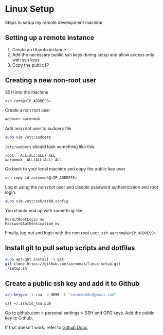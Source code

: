 # Linux Setup

Steps to setup my remote development machine.

## Setting up a remote instance

1. Create an Ubuntu instance
1. Add the necessary public ssh keys during setup and
   allow access only with ssh keys
1. Copy the public IP

## Creating a new non-root user

SSH into the machine

```bash
ssh root@<IP_ADDRESS>
```

Create a non root user

```bash
adduser aaronmak
```

Add non root user to sudoers file

```bash
sudo vim /etc/sudoers
```

`/etc/sudoers` should look something like this.

```
root   ALL(ALL:ALL) ALL
aaronmak  ALL(ALL:ALL) ALL
```

Go back to your local machine and copy the public key over

```bash
ssh-copy-id aaronmak@<IP_ADDRESS>
```


Log in using the non root user and disable password
authentication and root login.

```bash
sudo vim /etc/ssh/sshd_config
```

You should end up with something like

```
PermitRootLogin no
PasswordAuthentication no
```

Finally, log out and login with the non root user. `ssh aaronmak@<IP_ADDRESS>`

## Install git to pull setup scripts and dotfiles

```bash
sudo apt-get install -y git
git clone https://github.com/aaronmak/linux-setup.git
./setup.sh
```

## Create a public ssh key and add it to Github

```bash
ssh-keygen -t rsa -b 4096 -C "aaronmakks@gmail.com"
```

```bash
cat ~/.ssh/id_rsa.pub
```

Go to github.com > personal settings > SSH and GPG keys.
Add the public key to Github.

If that doesn't work, refer to
[Github Docs](https://help.github.com/en/articles/connecting-to-github-with-ssh).
